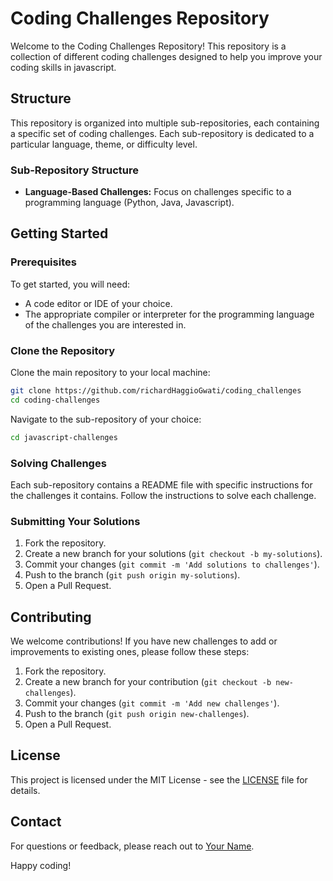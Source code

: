 # Coding Challenges Repository

Welcome to the Coding Challenges Repository! This repository is a collection of different coding challenges designed to help you improve your coding skills in javascript.

## Structure

This repository is organized into multiple sub-repositories, each containing a specific set of coding challenges. Each sub-repository is dedicated to a particular language, theme, or difficulty level.

### Sub-Repository Structure

- **Language-Based Challenges:** Focus on challenges specific to a programming language (Python, Java, Javascript).

## Getting Started

### Prerequisites

To get started, you will need:
- A code editor or IDE of your choice.
- The appropriate compiler or interpreter for the programming language of the challenges you are interested in.

### Clone the Repository

Clone the main repository to your local machine:
```bash
git clone https://github.com/richardHaggioGwati/coding_challenges
cd coding-challenges
```

Navigate to the sub-repository of your choice:
```bash
cd javascript-challenges
```

### Solving Challenges

Each sub-repository contains a README file with specific instructions for the challenges it contains. Follow the instructions to solve each challenge.

### Submitting Your Solutions

1. Fork the repository.
2. Create a new branch for your solutions (`git checkout -b my-solutions`).
3. Commit your changes (`git commit -m 'Add solutions to challenges'`).
4. Push to the branch (`git push origin my-solutions`).
5. Open a Pull Request.

## Contributing

We welcome contributions! If you have new challenges to add or improvements to existing ones, please follow these steps:
1. Fork the repository.
2. Create a new branch for your contribution (`git checkout -b new-challenges`).
3. Commit your changes (`git commit -m 'Add new challenges'`).
4. Push to the branch (`git push origin new-challenges`).
5. Open a Pull Request.

## License

This project is licensed under the MIT License - see the [LICENSE](LICENSE) file for details.

## Contact

For questions or feedback, please reach out to [Your Name](https://github.com/yourusername).

Happy coding!
